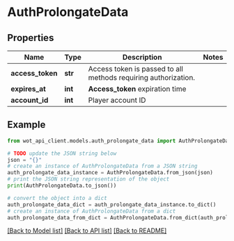 # AuthProlongateData


## Properties

Name | Type | Description | Notes
------------ | ------------- | ------------- | -------------
**access_token** | **str** | Access token is passed to all methods requiring authorization. | 
**expires_at** | **int** | **Access_token** expiration time | 
**account_id** | **int** | Player account ID | 

## Example

```python
from wot_api_client.models.auth_prolongate_data import AuthProlongateData

# TODO update the JSON string below
json = "{}"
# create an instance of AuthProlongateData from a JSON string
auth_prolongate_data_instance = AuthProlongateData.from_json(json)
# print the JSON string representation of the object
print(AuthProlongateData.to_json())

# convert the object into a dict
auth_prolongate_data_dict = auth_prolongate_data_instance.to_dict()
# create an instance of AuthProlongateData from a dict
auth_prolongate_data_from_dict = AuthProlongateData.from_dict(auth_prolongate_data_dict)
```
[[Back to Model list]](../README.md#documentation-for-models) [[Back to API list]](../README.md#documentation-for-api-endpoints) [[Back to README]](../README.md)


